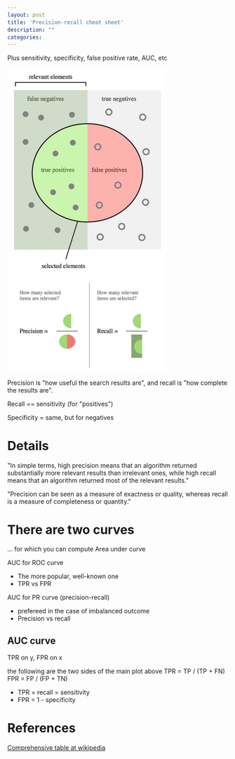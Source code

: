 ```yaml
---
layout: post
title: 'Precision-recall cheat sheet'
description: ""
categories: 
---
```


Plus sensitivity, specificity, false positive rate, AUC, etc

<img src="/img/blog/precision-recall.jpg" alt="Precision Recall" width="360">

Precision is "how useful the search results are", and recall is "how complete the results are".

Recall == sensitivity (for "positives")

Specificity = same, but for negatives


# Details

"In simple terms, high precision means that an algorithm returned substantially
more relevant results than irrelevant ones, while high recall means that an
algorithm returned most of the relevant results."

"Precision can be seen as a measure of exactness or quality, whereas recall is
a measure of completeness or quantity."

# There are two curves

... for which you can compute Area under curve

AUC for ROC curve

- The more popular, well-known one
- TPR vs FPR

AUC for PR curve (precision-recall)

- prefereed in the case of imbalanced outcome
- Precision vs recall

## AUC curve

TPR on y, FPR on x

the following are the two sides of the main plot above
	TPR = TP / (TP + FN)
	FPR = FP / (FP + TN)

- TPR = recall = sensitivity
- FPR  = 1 - specificity

# References

[Comprehensive table at
wikipedia](https://en.wikipedia.org/wiki/Receiver_operating_characteristic)
